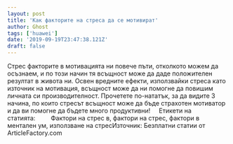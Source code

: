 ```yaml
---
layout: post
title: 'Как факторите на стреса да се мотивират'
author: Ghost
tags: ['huawei']
date: '2019-09-19T23:47:38.121Z'
draft: false
---
```


Стрес факторите в мотивацията ни повече пъти, отколкото можем да осъзнаем, и по този начин тя всъщност може да даде положителен резултат в живота ни. Освен вредните ефекти, използвайки стреса като източник на мотивация, всъщност може да ни помогне да повишим личната си производителност. Прочетете по-нататък, за да видите 3 начина, по които стресът всъщност може да бъде страхотен мотиватор и да ви помогне да бъдете много продуктивни!     Етикети на статията:         Фактори на стрес в, фактори на стрес, фактори в ментален ум, използване на стресИзточник: Безплатни статии от ArticleFactory.com
